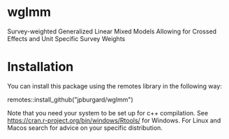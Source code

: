 # wglmm
Survey-weighted Generalized Linear Mixed Models Allowing for Crossed Effects and Unit Specific Survey Weights

# Installation

You can install this package using the remotes library in the following way:

remotes::install_github("jpburgard/wglmm")

Note that you need your system to be set up for c++ compilation.
See https://cran.r-project.org/bin/windows/Rtools/ for Windows. For Linux and Macos search for advice on your specific distribution.
